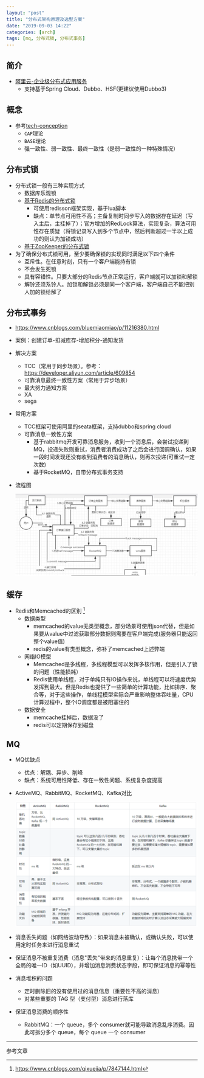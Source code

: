 ```yaml
---
layout: "post"
title: "分布式架构原理及选型方案"
date: "2019-09-03 14:22"
categories: [arch]
tags: [mq, 分布式锁, 分布式事务]
---
```


## 简介

- [阿里云-企业级分布式应用服务](https://help.aliyun.com/zh/edas)
    - 支持基于Spring Cloud、Dubbo、HSF(更建议使用Dubbo3)

## 概念

- 参考[tech-conception](/_posts/others/tech-conception.md)
    - `CAP`理论
    - `BASE`理论
    - 强一致性、弱一致性、最终一致性（是弱一致性的一种特殊情况）

## 分布式锁

- 分布式锁一般有三种实现方式
    - 数据库乐观锁
    - [基于Redis的分布式锁](/_posts/db/redis.md#实现分布式锁)
      - 可使用redisson框架实现，基于lua脚本
      - 缺点：单节点可用性不高；主备复制时同步写入的数据存在延迟（写入主后，主挂掉了）；官方增加的RedLock算法，实现复杂，算法可用性存在质疑（将锁记录写入到多个节点中，然后判断超过一半以上成功的则认为加锁成功）
    - [基于ZooKeeper的分布式锁](/_posts/arch/zookeeper.md#实现分布式锁)
- 为了确保分布式锁可用，至少要确保锁的实现同时满足以下四个条件
    - 互斥性。在任意时刻，只有一个客户端能持有锁
    - 不会发生死锁
    - 具有容错性。只要大部分的Redis节点正常运行，客户端就可以加锁和解锁
    - 解铃还须系铃人。加锁和解锁必须是同一个客户端，客户端自己不能把别人加的锁给解了

## 分布式事务

- https://www.cnblogs.com/bluemiaomiao/p/11216380.html
- 案例：创建订单-扣减库存-增加积分-通知发货
- 解决方案
    - TCC（常用于同步场景）。参考：https://developer.aliyun.com/article/609854
    - 可靠消息最终一致性方案（常用于异步场景）
    - 最大努力通知方案
    - XA
    - sega
- 常用方案
  - TCC框架可使用阿里的seata框架，支持dubbo和spring cloud
  - 可靠消息一致性方案
  	- 基于rabbitmq开发可靠消息服务，收到一个消息后，会尝试投递到MQ，投递失败则重试，消费者消费成功了之后会进行回调确认，如果一段时间发现还没有收到消费者的消息确认，则再次投递(可重试一定次数)
  	- 基于RocketMQ，自带分布式事务支持
- 流程图

    ![分布式事务-rocketmq](/data/images/arch/分布式事务-rocketmq.png)

## 缓存

- Redis和Memcached的区别 [^1]
  - 数据类型
    - memcached的value无类型概念，部分场景可使用json代替，但是如果要从value中过滤获取部分数据则需要在客户端完成(服务器只能返回整个value值)
    - redis的value有类型概念，弥补了memcached上述弊端
  - 网络IO模型
    - Memcached是多线程，多线程模型可以发挥多核作用，但是引入了锁的问题（性能损耗）
    - Redis使用单线程，对于单纯只有IO操作来说，单线程可以将速度优势发挥到最大。但是Redis也提供了一些简单的计算功能，比如排序、聚合等，对于这些操作，单线程模型实际会严重影响整体吞吐量，CPU计算过程中，整个IO调度都是被阻塞住的
  - 数据安全
    - memcache挂掉后，数据没了
    - redis可以定期保存到磁盘

## MQ

- MQ优缺点
  - 优点：解耦、异步、削峰
  - 缺点：系统可用性降低、存在一致性问题、系统复杂度提高
- ActiveMQ、RabbitMQ、RocketMQ、Kafka对比

    ![mq](/data/images/arch/mq.png)
- 消息丢失问题（如网络波动导致）：如果消息未被确认，或确认失败，可以使用定时任务来进行消息重试
- 保证消息不被重复消费（消息"丢失"带来的消息重复）：让每个消息携带一个全局的唯一ID（如UUID），并增加消息消费状态字段，即可保证消息的幂等性
- 消息堆积的问题
  - 定时删除旧的没有使用过的消息信息（重要性不高的消息）
  - 对某些重要的 TAG 型（支付型）消息进行落库
- 保证消息消费的顺序性
  - RabbitMQ：一个 queue，多个 consumer就可能导致消息乱序消费。因此可拆分多个 queue，每个 queue 一个 consumer




---

参考文章

[^1]: https://www.cnblogs.com/qixuejia/p/7847144.html


